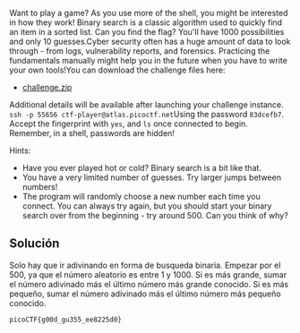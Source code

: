 Want to play a game? As you use more of the shell, you might be interested in how they work! Binary search is a classic algorithm used to quickly find an item in a sorted list. Can you find the flag? You'll have 1000 possibilities and only 10 guesses.Cyber security often has a huge amount of data to look through - from logs, vulnerability reports, and forensics. Practicing the fundamentals manually might help you in the future when you have to write your own tools!You can download the challenge files here:

- [challenge.zip](https://artifacts.picoctf.net/c_atlas/4/challenge.zip)

Additional details will be available after launching your challenge instance.
`ssh -p 55656 ctf-player@atlas.picoctf.net`Using the password `83dcefb7`. Accept the fingerprint with `yes`, and `ls` once connected to begin. Remember, in a shell, passwords are hidden!

Hints:
- Have you ever played hot or cold? Binary search is a bit like that.
- You have a very limited number of guesses. Try larger jumps between numbers!
- The program will randomly choose a new number each time you connect. You can always try again, but you should start your binary search over from the beginning - try around 500. Can you think of why?

## Solución
Solo hay que ir adivinando en forma de busqueda binaria. Empezar por el 500, ya que el número aleatorio es entre 1 y 1000. Si es más grande, sumar el número adivinado más el último número más grande conocido. Si es más pequeño, sumar el número adivinado más el último número más pequeño conocido.

`picoCTF{g00d_gu355_ee8225d0}`